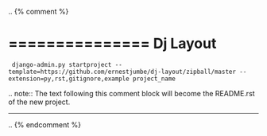 .. {% comment %}

===============
Dj Layout
===============

     django-admin.py startproject --template=https://github.com/ernestjumbe/dj-layout/zipball/master --extension=py,rst,gitignore,example project_name

.. note:: The text following this comment block will become the README.rst of the new project.

-----

.. {% endcomment %}